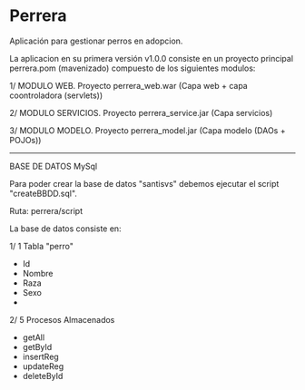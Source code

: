 # Perrera
Aplicación para gestionar perros en adopcion.

La aplicacion en su primera versión v1.0.0 consiste en un proyecto principal perrera.pom (mavenizado) compuesto de los siguientes modulos:

1/ MODULO WEB. Proyecto perrera_web.war (Capa web + capa coontroladora (servlets))

2/ MODULO SERVICIOS. Proyecto perrera_service.jar (Capa servicios)

3/ MODULO MODELO. Proyecto perrera_model.jar (Capa modelo (DAOs + POJOs))

------------------------------------------------------------------------------

BASE DE DATOS MySql

Para poder crear la base de datos "santisvs" debemos ejecutar el script "createBBDD.sql".

Ruta: perrera/script

La base de datos consiste en:

1/ 1 Tabla "perro"
  - Id
  - Nombre
  - Raza
  - Sexo
  - 

2/ 5 Procesos Almacenados
  - getAll
  - getById
  - insertReg
  - updateReg
  - deleteById


